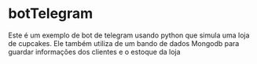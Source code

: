 # botTelegram

Este é um exemplo de bot de telegram usando python que simula uma loja de cupcakes.
Ele também utiliza de um bando de dados Mongodb para guardar informações dos clientes e o estoque da loja
